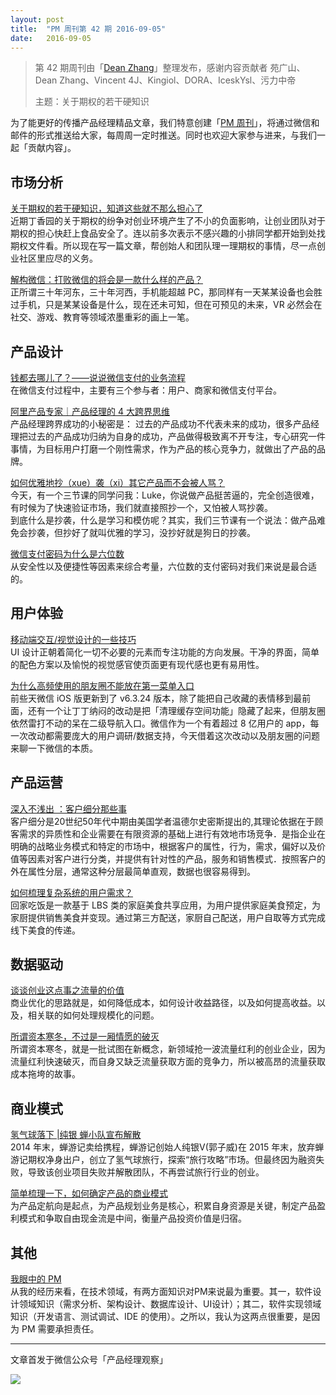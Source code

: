 ```yaml
---
layout: post
title:  "PM 周刊第 42 期 2016-09-05"
date:   2016-09-05
---
```


> 第 42 期周刊由「[Dean Zhang](http://pmweekly.com/contributors#dean)」整理发布，感谢内容贡献者 苑广山、Dean Zhang、Vincent 4J、Kingiol、DORA、IceskYsl、污力中帝
> 
> 主题：关于期权的若干硬知识

为了能更好的传播产品经理精品文章，我们特意创建「[PM 周刊](http://pmweekly.com/)」，将通过微信和邮件的形式推送给大家，每周周一定时推送。同时也欢迎大家参与进来，与我们一起「贡献内容」。 

## 市场分析
[关于期权的若干硬知识，知道这些就不那么担心了](http://mp.weixin.qq.com/s?__biz=MjM5NzI0Mjg0MA==&mid=2652371097&idx=1&sn=a6a8fca3734a8f5aa14c532e602f0d38&scene=1&srcid=0831s0OSFxgRdF9dkLYTPTkG#rd)    
近期丁香园的关于期权的纷争对创业环境产生了不小的负面影响，让创业团队对于期权的担心快赶上食品安全了。连以前多次表示不感兴趣的小排同学都开始到处找期权文件看。所以现在写一篇文章，帮创始人和团队理一理期权的事情，尽一点创业社区里应尽的义务。  

[解构微信：打败微信的将会是一款什么样的产品？](http://mp.weixin.qq.com/s?__biz=MzAxMzc5NDAyMw==&mid=2650510124&idx=1&sn=dc1ff0969206305f7b571169dd1a7fa2&scene=1&srcid=0901tuzlnbFjElus8hDmhUTT#rd)     
正所谓三十年河东，三十年河西，手机能超越 PC，那同样有一天某某设备也会胜过手机，只是某某设备是什么，现在还未可知，但在可预见的未来，VR 必然会在社交、游戏、教育等领域浓墨重彩的画上一笔。    

## 产品设计
[钱都去哪儿了？——说说微信支付的业务流程](http://mp.weixin.qq.com/s?__biz=MjM5ODg1NDI4OA==&mid=2651339232&idx=1&sn=fca8088994b4aee3a8d11249a441990e&scene=1&srcid=0830FY2Xvm1lBd8iO0n3qmDy#rd)  
在微信支付过程中，主要有三个参与者：用户、商家和微信支付平台。  

[阿里产品专家｜产品经理的 4 大跨界思维](http://mp.weixin.qq.com/s?__biz=MjM5OTEwNjI2MA==&mid=2651732188&idx=1&sn=14ce77ee79a773f6216e0e7122673144&scene=1&srcid=0831wppgjrfOcpLywqBQMFwE#rd)  
产品经理跨界成功的小秘密是： 过去的产品成功不代表未来的成功，很多产品经理把过去的产品成功归纳为自身的成功，产品做得极致离不开专注，专心研究一件事情，为目标用户打磨一个刚性需求，作为产品的核心竞争力，就做出了产品的品牌。

[如何优雅地抄（xue）袭（xi）其它产品而不会被人骂？](http://mp.weixin.qq.com/s?__biz=MjM5NDUyOTAwOA==&mid=2652912699&idx=1&sn=1763bc12cc7892919c3494ca7b64b417&scene=1&srcid=0902kS09kQL2pAzN7QjmGDub#rd)  
今天，有一个三节课的同学问我：Luke，你说做产品挺苦逼的，完全创造很难，有时候为了快速验证市场，我们就直接照抄一个，又怕被人骂抄袭。   
到底什么是抄袭，什么是学习和模仿呢？其实，我们三节课有一个说法：做产品难免会抄袭，但抄好了就叫优雅的学习，没抄好就是狗日的抄袭。  

[微信支付密码为什么是六位数](http://mp.weixin.qq.com/s?__biz=MzAxMzc5NDAyMw==&mid=2650510131&idx=1&sn=6cd82840afe0b374d2b7015578fd692e&scene=1&srcid=0905qeW0nOp114mrlvpYkfvf#rd)  
从安全性以及便捷性等因素来综合考量，六位数的支付密码对我们来说是最合适的。  

## 用户体验
[移动端交互/视觉设计的一些技巧](http://mp.weixin.qq.com/s?__biz=MzIxMzM0OTYzMg==&mid=2247484330&idx=1&sn=07200394aef6cf1ac1ff4e66ba99d4e4&scene=1&srcid=0816eKyxLyIZ0giquS00BM0q#rd)  
UI 设计正朝着简化一切不必要的元素而专注功能的方向发展。干净的界面，简单的配色方案以及愉悦的视觉感官使页面更有现代感也更有易用性。

[为什么高频使用的朋友圈不能放在第一菜单入口](http://mp.weixin.qq.com/s?__biz=MzIxMzM0OTYzMg==&mid=2247484478&idx=1&sn=8a95f80d78defdcd7f1532be05c68532&scene=1&srcid=0904g1auBZYc7OkDobH2tZg9#rd)  
前些天微信 iOS 版更新到了 v6.3.24 版本，除了能把自己收藏的表情移到最前面，还有一个让丁丁纳闷的改动是把「清理缓存空间功能」隐藏了起来，但朋友圈依然雷打不动的呆在二级导航入口。微信作为一个有着超过 8 亿用户的 app，每一次改动都需要庞大的用户调研/数据支持，今天借着这次改动以及朋友圈的问题来聊一下微信的本质。

## 产品运营
[深入不浅出 ：客户细分那些事](http://mp.weixin.qq.com/s?__biz=MjM5MjAxMDM4MA==&mid=2651886025&idx=1&sn=23f6c1812a35070797dc06d69eb01620&scene=1&srcid=0904ZaARBqn86YStRhFQB7wc#rd)  
客户细分是20世纪50年代中期由美国学者温德尔史密斯提出的,其理论依据在于顾客需求的异质性和企业需要在有限资源的基础上进行有效地市场竞争．是指企业在明确的战略业务模式和特定的市场中，根据客户的属性，行为，需求，偏好以及价值等因素对客户进行分类，并提供有针对性的产品，服务和销售模式．按照客户的外在属性分层，通常这种分层最简单直观，数据也很容易得到。   

[如何梳理复杂系统的用户需求？](http://mp.weixin.qq.com/s?__biz=MjM5NDEwMjg2MA==&mid=2650905299&idx=1&sn=44df322a51b4ce1bb472cc1e7ccc311d&scene=1&srcid=0904R9V8BoL1hFRjPmjNrcE5#rd)  
回家吃饭是一款基于 LBS 类的家庭美食共享应用，为用户提供家庭美食预定，为家厨提供销售美食并变现。通过第三方配送，家厨自己配送，用户自取等方式完成线下美食的传递。  

## 数据驱动
[谈谈创业这点事之流量的价值](https://mp.weixin.qq.com/s?__biz=MzI0MjA1Mjg2Ng==&mid=2649866821&idx=1&sn=caaa8a823888e44561de49892172462a&key=7b81aac53bd2393d7d1d8e4e071fd271e620750273dda2f19fde9c08a1c9f29c9df9d0b2da5c2bf19035ec039aacb611&ascene=0&uin=MjExNzY1NDIwMQ%3D%3D&devicetype=iMac+MacBookPro12%2C1+OSX+OSX+10.11.4+build(15E65)&version=12000110&nettype=WIFI&fontScale=100&pass_ticket=sbJVTtSBZ76bxUereKo5H6Y5nvZD5Ow6Zp9Z8WVnVOCQ10%2BO8BA5WGMYjz2nEa7Z)  
商业优化的思路就是，如何降低成本，如何设计收益路径，以及如何提高收益。以及，相关联的如何处理规模化的问题。  

[所谓资本寒冬，不过是一厢情愿的破灭](http://www.pmcaff.com/article/index/378134212470912)  
所谓资本寒冬，就是一批试图在新概念，新领域抢一波流量红利的创业企业，因为流量红利快速破灭，而自身又缺乏流量获取方面的竞争力，所以被高昂的流量获取成本拖垮的故事。  

## 商业模式 
[氢气球落下 |纯银 蝉小队宣布解散](http://mp.weixin.qq.com/s?__biz=MzI4NjEzNjE1MQ==&mid=2650136328&idx=1&sn=c1b673994f54c981e219d648753a8fca&scene=1&srcid=0902BlqniwkG3EwC6IuPOYB1#rd)  
2014 年末，蝉游记卖给携程，蝉游记创始人纯银V(郭子威)在 2015 年末，放弃蝉游记期权净身出户，创立了氢气球旅行，探索“旅行攻略”市场。但最终因为融资失败，导致该创业项目失败并解散团队，不再尝试旅行行业的创业。　 

[简单梳理一下，如何确定产品的商业模式](http://mp.weixin.qq.com/s?__biz=MjM5OTEwNjI2MA==&mid=2651732228&idx=3&sn=bd44ca8c472261c2e3d4492d922d0c30&scene=1&srcid=0905VtwlJNW15r4MPPNAuRw9#rd)  
为产品定航向是起点，为产品规划业务是核心，积累自身资源是关键，制定产品盈利模式和争取自由现金流是中间，衡量产品投资价值是归宿。

## 其他
[我眼中的 PM](http://mp.weixin.qq.com/s?__biz=MzI5ODE0Mjc4Ng==&mid=2649296802&idx=1&sn=c7e7a947cc348d7cea24bcf2d1425cec&scene=1&srcid=0831n1k1N92gPkviHVznUk20#rd)  
从我的经历来看，在技术领域，有两方面知识对PM来说最为重要。其一，软件设计领域知识（需求分析、架构设计、数据库设计、UI设计）；其二，软件实现领域知识（开发语言、测试调试、IDE 的使用）。之所以，我认为这两点很重要，是因为 PM 需要承担责任。  

---
文章首发于微信公众号「产品经理观察」   
  
![](http://com-4jplus-temp.qiniudn.com/pmweekly-weixin.jpg)   